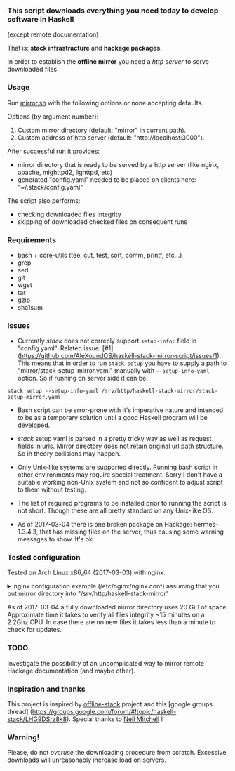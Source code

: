### This script downloads everything you need today to develop software in Haskell
(except remote documentation)

That is: **stack infrastracture** and **hackage packages**.

In order to establish the **offline mirror** you need a *http server* to serve
downloaded files.

### Usage
Run [mirror.sh](mirror.sh)
with the following options or none accepting defaults.

Options (by argument number):

1. Custom mirror directory (default: "mirror" in current path).
2. Custom address of http server (default: "http://localhost:3000").

After successful run it provides:
* mirror directory that is ready to be served by a http server (like nginx,
apache, mighttpd2, lighttpd, etc)
* generated "config.yaml" needed to be placed on clients here:
"~/.stack/config.yaml"

The script also performs:
* checking downloaded files integrity
* skipping of downloaded checked files on consequent runs

### Requirements
* bash + core-utils (tee, cut, test, sort, comm, printf, etc...)
* grep
* sed
* git
* wget
* tar
* gzip
* sha1sum

### Issues
* Currently *stack* does not correcly support `setup-info:` field in
"config.yaml". Related issue: [#1]
(https://github.com/AleXoundOS/haskell-stack-mirror-script/issues/1).
This means that in order to run `stack setup`
you have to supply a path to "mirror/stack-setup-mirror.yaml" manually with
`--setup-info-yaml` option. So if running on server side it can be:
```
stack setup --setup-info-yaml /srv/http/haskell-stack-mirror/stack-setup-mirror.yaml
```

* Bash script can be error-prone with it's imperative nature and intended to be
as a temporary solution until a good Haskell program will be developed.

* *stack* setup yaml is parsed in a pretty tricky way as well as request fields
in urls. Mirror directory does not retain original url path structure. So in
theory collisions may happen.

* Only Unix-like systems are supported directly. Running bash script in other
environments may require special treatment. Sorry I don't have a suitable
working non-Unix system and not so confident to adjust script to them without
testing.

* The list of required programs to be installed prior to running the script
is not short. Though these are all pretty standard on any Unix-like OS.

* As of 2017-03-04 there is one broken package on Hackage: hermes-1.3.4.3, that
has missing files on the server, thus causing some warning messages to show.
It's ok.

### Tested configuration
Tested on Arch Linux x86_64 (2017-03-03) with nginx.
<details><summary>nginx configuration example (/etc/nginx/nginx.conf) assuming
that you put mirror directory into "/srv/http/haskell-stack-mirror"</summary>
```nginx
events {
    worker_connections  1024;
}
http {
    include       mime.types;
    default_type  application/octet-stream;
    sendfile        on;
    server {
        listen       3000;
        server_name  haskell-stack-mirror;
        location / {
            root /srv/http/haskell-stack-mirror;
        }
    }
}
```
</details>

As of 2017-03-04 a fully downloaded mirror directory uses 20&nbsp;GiB of space.
Approximate time it takes to verify all files integrity ~15&nbsp;minutes on a
2.2Ghz&nbsp;CPU. In case there are no new files it takes less than a minute to
check for updates.

### TODO
Investigate the possibility of an uncomplicated way to mirror remote Hackage
documentation (and maybe other).

### Inspiration and thanks
This project is inspired by
[offline-stack](https://github.com/ndmitchell/offline-stack) project and this
[google groups thread]
(https://groups.google.com/forum/#!topic/haskell-stack/LHG9DSrz8k8).
Special thanks to [Neil Mitchell](https://github.com/ndmitchell) !

### Warning!
Please, do not _overuse_ the downloading procedure from scratch.
Excessive downloads will unreasonably increase load on servers.
